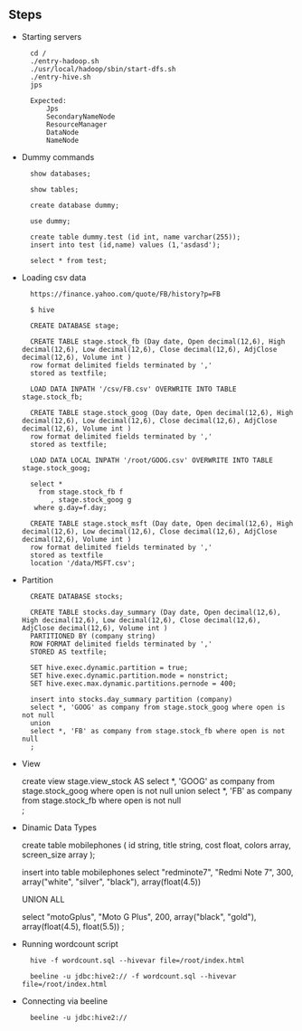 ## Steps

- Starting servers

        cd /
        ./entry-hadoop.sh
        ./usr/local/hadoop/sbin/start-dfs.sh 
        ./entry-hive.sh
        jps

        Expected:
            Jps
            SecondaryNameNode
            ResourceManager
            DataNode
            NameNode

- Dummy commands

        show databases;

        show tables;

        create database dummy;

        use dummy;

        create table dummy.test (id int, name varchar(255));
        insert into test (id,name) values (1,'asdasd');

        select * from test;

- Loading csv data

        https://finance.yahoo.com/quote/FB/history?p=FB

        $ hive

        CREATE DATABASE stage;

        CREATE TABLE stage.stock_fb (Day date, Open decimal(12,6), High decimal(12,6), Low decimal(12,6), Close decimal(12,6), AdjClose decimal(12,6), Volume int ) 
        row format delimited fields terminated by ',' 
        stored as textfile;

        LOAD DATA INPATH '/csv/FB.csv' OVERWRITE INTO TABLE stage.stock_fb;

        CREATE TABLE stage.stock_goog (Day date, Open decimal(12,6), High decimal(12,6), Low decimal(12,6), Close decimal(12,6), AdjClose decimal(12,6), Volume int ) 
        row format delimited fields terminated by ',' 
        stored as textfile;

        LOAD DATA LOCAL INPATH '/root/GOOG.csv' OVERWRITE INTO TABLE stage.stock_goog;

        select * 
          from stage.stock_fb f
             , stage.stock_goog g 
         where g.day=f.day;

        CREATE TABLE stage.stock_msft (Day date, Open decimal(12,6), High decimal(12,6), Low decimal(12,6), Close decimal(12,6), AdjClose decimal(12,6), Volume int ) 
        row format delimited fields terminated by ',' 
        stored as textfile
        location '/data/MSFT.csv';

- Partition   

        CREATE DATABASE stocks;

        CREATE TABLE stocks.day_summary (Day date, Open decimal(12,6), High decimal(12,6), Low decimal(12,6), Close decimal(12,6), AdjClose decimal(12,6), Volume int ) 
        PARTITIONED BY (company string)
        ROW FORMAT delimited fields terminated by ',' 
        STORED AS textfile;  

        SET hive.exec.dynamic.partition = true;
        SET hive.exec.dynamic.partition.mode = nonstrict;
        SET hive.exec.max.dynamic.partitions.pernode = 400;
        
        insert into stocks.day_summary partition (company)
        select *, 'GOOG' as company from stage.stock_goog where open is not null
        union
        select *, 'FB' as company from stage.stock_fb where open is not null
        ;   

- View 

    create view stage.view_stock AS
    select *, 'GOOG' as company 
      from stage.stock_goog 
     where open is not null
    union
    select *, 'FB' as company 
     from stage.stock_fb 
     where open is not null    
    ;

- Dinamic Data Types

    create table mobilephones 
        (
            id string,
            title string,
            cost float,
            colors array<string>,
            screen_size array<float>
    );

    insert into table mobilephones
    select "redminote7", "Redmi Note 7", 300, 
    array("white", "silver", "black"), array(float(4.5))
    
    UNION ALL
    
    select "motoGplus", "Moto G Plus", 200, array("black", "gold"), 
    array(float(4.5), float(5.5))
    ;

- Running wordcount script

        hive -f wordcount.sql --hivevar file=/root/index.html

        beeline -u jdbc:hive2:// -f wordcount.sql --hivevar file=/root/index.html

- Connecting via beeline

        beeline -u jdbc:hive2://

        